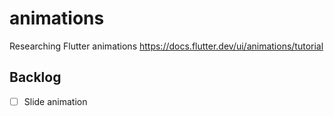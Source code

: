 # animations
Researching Flutter animations https://docs.flutter.dev/ui/animations/tutorial

## Backlog
- [ ] Slide animation